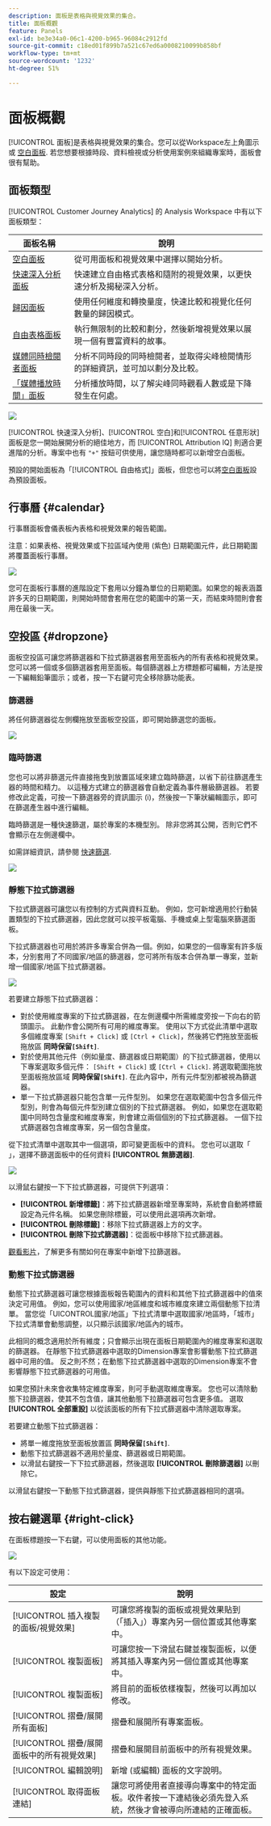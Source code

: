 ```yaml
---
description: 面板是表格與視覺效果的集合。
title: 面板概觀
feature: Panels
exl-id: be3e34a0-06c1-4200-b965-96084c2912fd
source-git-commit: c18ed01f899b7a521c67ed6a0008210099b858bf
workflow-type: tm+mt
source-wordcount: '1232'
ht-degree: 51%

---
```


# 面板概觀

[!UICONTROL 面板]是表格與視覺效果的集合。您可以從Workspace左上角圖示或 [空白面板](/help/analysis-workspace/c-panels/blank-panel.md). 若您想要根據時段、資料檢視或分析使用案例來組織專案時，面板會很有幫助。

## 面板類型

[!UICONTROL Customer Journey Analytics] 的 Analysis Workspace 中有以下面板類型：

| 面板名稱 | 說明 |
| --- | --- |
| [空白面板](/help/analysis-workspace/c-panels/blank-panel.md) | 從可用面板和視覺效果中選擇以開始分析。 |
| [快速深入分析面板](quickinsight.md) | 快速建立自由格式表格和隨附的視覺效果，以更快速分析及揭秘深入分析。 |
| [歸因面板](attribution.md) | 使用任何維度和轉換量度，快速比較和視覺化任何數量的歸因模式。 |
| [自由表格面板](freeform-panel.md) | 執行無限制的比較和劃分，然後新增視覺效果以展現一個有豐富資料的故事。 |
| [媒體同時檢閱者面板](media-concurrent-viewers.md) | 分析不同時段的同時檢閱者，並取得尖峰檢閱情形的詳細資訊，並可加以劃分及比較。 |
| [「媒體播放時間」面板](media-playback-timespent/media-playback-time-spent.md) | 分析播放時間，以了解尖峰同時觀看人數或是下降發生在何處。 |

![](assets/panel-overview.png)

[!UICONTROL 快速深入分析]、[!UICONTROL 空白]和[!UICONTROL 任意形狀]面板是您一開始展開分析的絕佳地方，而 [!UICONTROL Attribution IQ] 則適合更進階的分析。專案中也有 `"+"` 按鈕可供使用，讓您隨時都可以新增空白面板。

預設的開始面板為「[!UICONTROL 自由格式]」面板，但您也可以將[空白面板](/help/analysis-workspace/c-panels/blank-panel.md)設為預設面板。

## 行事曆 {#calendar}

行事曆面板會儀表板內表格和視覺效果的報告範圍。

注意：如果表格、視覺效果或下拉區域內使用 (紫色) 日期範圍元件，此日期範圍將覆蓋面板行事曆。

![](assets/panel-calendar.png)

您可在面板行事曆的進階設定下套用以分鐘為單位的日期範圍。如果您的報表涵蓋許多天的日期範圍，則開始時間會套用在您的範圍中的第一天，而結束時間則會套用在最後一天。

## 空投區 {#dropzone}

面板空投區可讓您將篩選器和下拉式篩選器套用至面板內的所有表格和視覺效果。您可以將一個或多個篩選器套用至面板。每個篩選器上方標題都可編輯，方法是按一下編輯鉛筆圖示；或者，按一下右鍵可完全移除篩功能表。

### 篩選器

將任何篩選器從左側欄拖放至面板空投區，即可開始篩選您的面板。

![](assets/segment-filter.png)

### 臨時篩選

您也可以將非篩選元件直接拖曳到放置區域來建立臨時篩選，以省下前往篩選產生器的時間和精力。 以這種方式建立的篩選器會自動定義為事件層級篩選器。 若要修改此定義，可按一下篩選器旁的資訊圖示 (i)，然後按一下筆狀編輯圖示，即可在篩選產生器中進行編輯。

臨時篩選是一種快速篩選，屬於專案的本機型別。 除非您將其公開，否則它們不會顯示在左側邊欄中。

如需詳細資訊，請參閱 [快速篩選](/help/components/filters/quick-filters.md).

![](assets/adhoc-segment-filter.png)

### 靜態下拉式篩選器

下拉式篩選器可讓您以有控制的方式與資料互動。 例如，您可新增適用於行動裝置類型的下拉式篩選器，因此您就可以按平板電腦、手機或桌上型電腦來篩選面板。

下拉式篩選器也可用於將許多專案合併為一個。例如，如果您的一個專案有許多版本，分別套用了不同國家/地區的篩選器，您可將所有版本合併為單一專案，並新增一個國家/地區下拉式篩選器。

![](assets/dropdown-filter-intro.png)

若要建立靜態下拉式篩選器：

* 對於使用維度專案的下拉式篩選器，在左側邊欄中所需維度旁按一下向右的箭頭圖示。 此動作會公開所有可用的維度專案。 使用以下方式從此清單中選取多個維度專案 `[Shift + Click]` 或 `[Ctrl + Click]`，然後將它們拖放至面板拖放區 **同時保留`[Shift]`**.
* 對於使用其他元件（例如量度、篩選器或日期範圍）的下拉式篩選器，使用以下專案選取多個元件： `[Shift + Click]` 或 `[Ctrl + Click]`. 將選取範圍拖放至面板拖放區域 **同時保留`[Shift]`**. 在此內容中，所有元件型別都被視為篩選器。
* 單一下拉式篩選器只能包含單一元件型別。 如果您在選取範圍中包含多個元件型別，則會為每個元件型別建立個別的下拉式篩選器。 例如，如果您在選取範圍中同時包含量度和維度專案，則會建立兩個個別的下拉式篩選器。 一個下拉式篩選器包含維度專案，另一個包含量度。

從下拉式清單中選取其中一個選項，即可變更面板中的資料。 您也可以選取「 」，選擇不篩選面板中的任何資料 **[!UICONTROL 無篩選器]**.

![](assets/create-dropdown.png)

以滑鼠右鍵按一下下拉式篩選器，可提供下列選項：

* **[!UICONTROL 新增標籤]**：將下拉式篩選器新增至專案時，系統會自動將標籤設定為元件名稱。 如果您刪除標籤，可以使用此選項再次新增。
* **[!UICONTROL 刪除標籤]**：移除下拉式篩選器上方的文字。
* **[!UICONTROL 刪除下拉式篩選器]**：從面板中移除下拉式篩選器。

[觀看影片](https://experienceleague.adobe.com/docs/analytics-learn/tutorials/analysis-workspace/using-panels/using-panels-to-organize-your-analysis-workspace-projects.html)，了解更多有關如何在專案中新增下拉篩選器。

### 動態下拉式篩選器

動態下拉式篩選器可讓您根據面板報告範圍內的資料和其他下拉式篩選器中的值來決定可用值。 例如，您可以使用國家/地區維度和城市維度來建立兩個動態下拉清單。 當您從「UICONTROL國家/地區」下拉式清單中選取國家/地區時，「城市」下拉式清單會動態調整，以只顯示該國家/地區內的城市。

此相同的概念適用於所有維度；只會顯示出現在面板日期範圍內的維度專案和選取的篩選器。 在靜態下拉式篩選器中選取的Dimension專案會影響動態下拉式篩選器中可用的值。 反之則不然；在動態下拉式篩選器中選取的Dimension專案不會影響靜態下拉式篩選器的可用值。

如果您預計未來會收集特定維度專案，則可手動選取維度專案。 您也可以清除動態下拉篩選器，使其不包含值，讓其他動態下拉篩選器可包含更多值。 選取 **[!UICONTROL 全部重設]** 以從該面板的所有下拉式篩選器中清除選取專案。

若要建立動態下拉式篩選器：

* 將單一維度拖放至面板放置區 **同時保留`[Shift]`**.
* 動態下拉式篩選器不適用於量度、篩選器或日期範圍。
* 以滑鼠右鍵按一下下拉式篩選器，然後選取 **[!UICONTROL 刪除篩選器]** 以刪除它。

以滑鼠右鍵按一下動態下拉式篩選器，提供與靜態下拉式篩選器相同的選項。

## 按右鍵選單 {#right-click}

在面板標題按一下右鍵，可以使用面板的其他功能。

![](assets/right-click-menu.png)

有以下設定可使用：

| 設定 | 說明 |
| --- | --- |
| [!UICONTROL 插入複製的面板/視覺效果] | 可讓您將複製的面板或視覺效果貼到（「插入」）專案內另一個位置或其他專案中。 |
| [!UICONTROL 複製面板] | 可讓您按一下滑鼠右鍵並複製面板，以便將其插入專案內另一個位置或其他專案中。 |
| [!UICONTROL 複製面板] | 將目前的面板依樣複製，然後可以再加以修改。 |
| [!UICONTROL 摺疊/展開所有面板] | 摺疊和展開所有專案面板。 |
| [!UICONTROL 摺疊/展開面板中的所有視覺效果] | 摺疊和展開目前面板中的所有視覺效果。 |
| [!UICONTROL 編輯說明] | 新增 (或編輯) 面板的文字說明。 |
| [!UICONTROL 取得面板連結] | 讓您可將使用者直接導向專案中的特定面板。收件者按一下連結後必須先登入系統，然後才會被導向所連結的正確面板。 |
